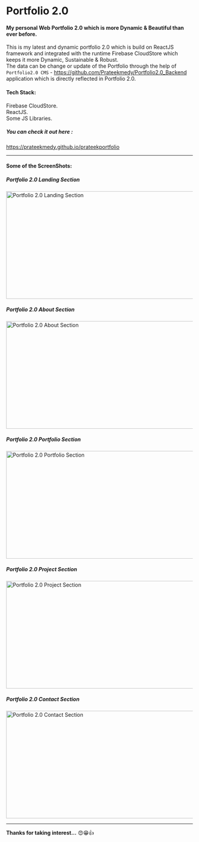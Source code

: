 # Portfolio 2.0
#### My personal Web Portfolio 2.0 which is more Dynamic & Beautiful than ever before. 

This is my latest and dynamic portfolio 2.0 which is build on ReactJS framework and integrated with the runtime Firebase CloudStore which keeps it more Dynamic, Sustainable & Robust. <br/>
The data can be change or update of the Portfolio through the help of `Portfolio2.0 CMS` -  https://github.com/Prateekmedy/Portfolio2.0_Backend application which is directly reflected in Portfolio 2.0.


#### Tech Stack: 

Firebase CloudStore.</br>
ReactJS.</br>
Some JS Libraries.</br>

##### You can check it out here : 

https://prateekmedy.github.io/prateekportfolio

---

#### Some of the ScreenShots:

##### Portfolio 2.0 Landing Section
<img src="https://images2.imgbox.com/93/ee/gMLupjUW_o.png" alt="Portfolio 2.0 Landing Section" height="290" width="601"/>

##### Portfolio 2.0 About Section
<img src="https://images2.imgbox.com/46/b3/OvSF3E9e_o.png" alt="Portfolio 2.0 About Section" height="290" width="601"/>

##### Portfolio 2.0 Portfolio Section
<img src="https://images2.imgbox.com/0c/8f/q2YnbBNq_o.png" alt="Portfolio 2.0 Portfolio Section" height="290" width="601"/>

##### Portfolio 2.0 Project Section
<img src="https://images2.imgbox.com/b6/37/IUCMLAga_o.png" alt="Portfolio 2.0 Project Section" height="290" width="601"/>

##### Portfolio 2.0 Contact Section
<img src="https://images2.imgbox.com/b2/66/WGnNSTaN_o.png" alt="Portfolio 2.0 Contact Section" height="290" width="601"/>


---

**Thanks for taking interest...** 😍😁👍
